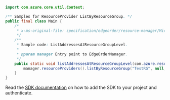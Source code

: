 ```java
import com.azure.core.util.Context;

/** Samples for ResourceProvider ListByResourceGroup. */
public final class Main {
    /*
     * x-ms-original-file: specification/edgeorder/resource-manager/Microsoft.EdgeOrder/stable/2021-12-01/examples/ListAddressesAtResourceGroupLevel.json
     */
    /**
     * Sample code: ListAddressesAtResourceGroupLevel.
     *
     * @param manager Entry point to EdgeOrderManager.
     */
    public static void listAddressesAtResourceGroupLevel(com.azure.resourcemanager.edgeorder.EdgeOrderManager manager) {
        manager.resourceProviders().listByResourceGroup("TestRG", null, null, Context.NONE);
    }
}
```

Read the [SDK documentation](https://github.com/Azure/azure-sdk-for-java/blob/azure-resourcemanager-edgeorder_1.0.0-beta.1/sdk/edgeorder/azure-resourcemanager-edgeorder/README.md) on how to add the SDK to your project and authenticate.
